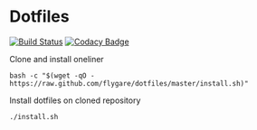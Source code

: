 # Dotfiles
[![Build Status](https://travis-ci.org/flygare/dotfiles.svg?branch=master)](https://travis-ci.org/flygare/dotfiles)
[![Codacy Badge](https://api.codacy.com/project/badge/Grade/79701d0aeba449a3abfc2198c5d03769)](https://www.codacy.com/app/flygare/dotfiles?utm_source=github.com&utm_medium=referral&utm_content=flygare/dotfiles&utm_campaign=badger)

Clone and install oneliner
```
bash -c "$(wget -qO - https://raw.github.com/flygare/dotfiles/master/install.sh)"
```

Install dotfiles on cloned repository
```
./install.sh
```
